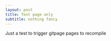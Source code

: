 ```yaml
---
layout: post
title: Test page only
subtitle: nothing fancy
---
```


Just a test to trigger gitpage pages to recompile
